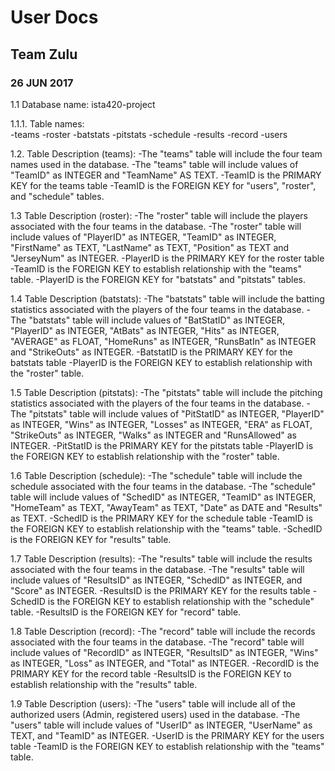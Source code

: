 # User Docs
## Team Zulu
### 26 JUN 2017



1.1		Database name:	ista420-project

1.1.1. Table names:	    
    -teams
    -roster
    -batstats
    -pitstats
    -schedule
    -results
    -record
    -users

1.2. Table Description (teams):
    -The "teams" table will include the four team names used in the database.
    -The "teams" table will include values of "TeamID" as INTEGER and "TeamName" AS TEXT.
    -TeamID is the PRIMARY KEY for the teams table
    -TeamID is the FOREIGN KEY for "users", "roster", and "schedule" tables.

1.3 Table Description (roster):
    -The "roster" table will include the players associated with the four teams in the database.
    -The "roster" table will include values of "PlayerID" as INTEGER, "TeamID" as INTEGER, "FirstName" as TEXT, "LastName" as TEXT, "Position" as TEXT and "JerseyNum" as INTEGER.
    -PlayerID is the PRIMARY KEY for the roster table
    -TeamID is the FOREIGN KEY to establish relationship with the "teams" table.
    -PlayerID is the FOREIGN KEY for "batstats" and "pitstats" tables.

1.4 Table Description (batstats):
    -The "batstats" table will include the batting statistics associated with the players of the four teams in the database.
    -The "batstats" table will include values of "BatStatID" as INTEGER, "PlayerID" as INTEGER, "AtBats" as INTEGER, "Hits" as INTEGER, "AVERAGE" as FLOAT, "HomeRuns" as INTEGER, "RunsBatIn" as INTEGER and "StrikeOuts" as INTEGER.
    -BatstatID is the PRIMARY KEY for the batstats table
    -PlayerID is the FOREIGN KEY to establish relationship with the "roster" table.
			
1.5 	Table Description (pitstats):
    -The "pitstats" table will include the pitching statistics associated with the players of the four teams in the database.
    -The "pitstats" table will include values of "PitStatID" as INTEGER, "PlayerID" as INTEGER, "Wins" as INTEGER, "Losses" as INTEGER, "ERA" as FLOAT, "StrikeOuts" as INTEGER, "Walks" as INTEGER and "RunsAllowed" as INTEGER.
    -PitStatID is the PRIMARY KEY for the pitstats table
    -PlayerID is the FOREIGN KEY to establish relationship with the "roster" table.

1.6 Table Description (schedule):
    -The "schedule" table will include the schedule associated with the four teams in the database.
    -The "schedule" table will include values of "SchedID" as INTEGER, "TeamID" as INTEGER, "HomeTeam" as TEXT, "AwayTeam" as TEXT, "Date" as DATE and "Results" as TEXT.
    -SchedID is the PRIMARY KEY for the schedule table
    -TeamID is the FOREIGN KEY to establish relationship with the "teams" table.
    -SchedID is the FOREIGN KEY for "results" table.

1.7 Table Description (results):
    -The "results" table will include the results associated with the four teams in the database.
    -The "results" table will include values of "ResultsID" as INTEGER, "SchedID" as INTEGER, and "Score" as INTEGER.
    -ResultsID is the PRIMARY KEY for the results table
    -SchedID is the FOREIGN KEY to establish relationship with the "schedule" table.
    -ResultsID is the FOREIGN KEY for "record" table.

1.8 Table Description (record):
    -The "record" table will include the records associated with the four teams in the database.
    -The "record" table will include values of "RecordID" as INTEGER, "ResultsID" as INTEGER, "Wins" as INTEGER, "Loss" as INTEGER, and "Total" as INTEGER.
    -RecordID is the PRIMARY KEY for the record table
    -ResultsID is the FOREIGN KEY to establish relationship with the "results" table.
			
1.9 Table Description (users):
    -The "users" table will include all of the authorized users (Admin, registered users) used in the database.
    -The "users" table will include values of "UserID" as INTEGER, "UserName" as TEXT, and "TeamID" as INTEGER.
    -UserID is the PRIMARY KEY for the users table
    -TeamID is the FOREIGN KEY to establish relationship with the "teams" table.

				
				